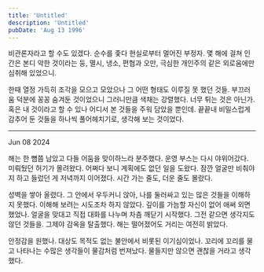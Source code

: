 ```yaml
---
title: 'Untitled'
description: 'Untitled'
pubDate: 'Aug 13 1996'
---
```


비관론자라고 할 수도 있겠다. 순수를 좇다 현실로부터 멀어진 부정자. 몇 해에 걸쳐 인간은 본디 악한 것이라는 둥, 멸시, 냉소, 편협과 오만, 극심한 개인주의 같은 외로움에만 심취해 있었으니.

한때 열정 가득히 조각을 모으고 모았으나 그 어떤 형태도 이루질 못 했던 것들. 부끄러움 덕분에 꽁꽁 숨겨둔 것이었으니 그러니만큼 색채는 강렬했다. 너무 튀는 것은 아닌가. 혹은 내 것이라고 할 수 있나 어디서 본 것들을 주워 담았을 뿐인데. 끝끝내 비밀스럽게 감추어 둔 것들을 하나씩 풀어헤치기로, 생각해 보는 것이었다.

---

Jun 08 2024

해는 한 뼘쯤 남았고 다들 어둠을 맞이하느라 분주했다. 운영 부스는 다시 야위어갔다. 미뤄뒀던 허기가 몰려왔다. 어쩌다 보니 계획에도 없던 일을 도왔다. 잠깐 얼굴만 비춰야지 하고 들렀던 게 저녁까지 이어졌다. 시간 가는 줄도, 더운 줄도 몰랐다.

성벽을 쌓아 올렸다. 그 안에서 우두커니 앉아, 나를 둘러싸고 있는 많은 것들을 이해하지 못했다. 이해해 보려는 시도조차 하지 않았다. 깊이를 가늠할 자신이 없어 애써 외면했었나. 얼굴을 맞대고 직접 대화를 나누며 차츰 깨닫기 시작했다. 그전 같으면 생각지도 않던 것들을. 그제야 감옥을 탈출했다. 해는 떨어졌어도 거리는 여전히 밝았다.

안정감을 원했나. 대상도 목적도 없는 불안에서 비롯된 이기심이었나. 꼬리에 꼬리를 물고 나타나는 수많은 생각들이 물감처럼 번져났다. 물들지만 않으면 괜찮을 거라고 생각했다.
